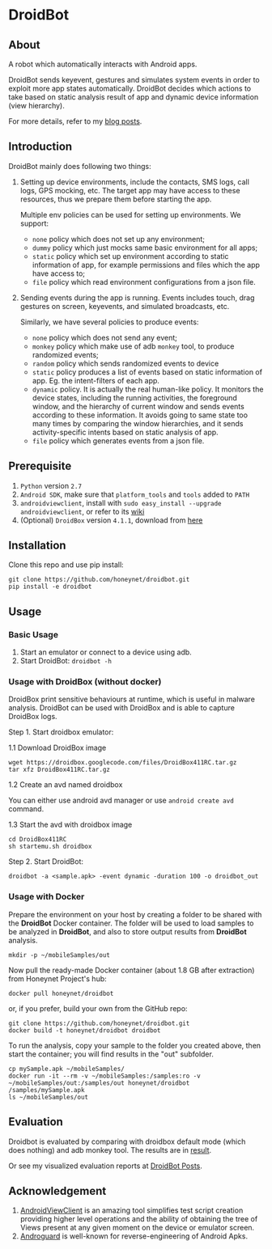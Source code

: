 # DroidBot

## About
A robot which automatically interacts with Android apps.

DroidBot sends keyevent, gestures and simulates system events 
in order to exploit more app states automatically.
DroidBot decides which actions to take based on static analysis result of app
and dynamic device information (view hierarchy).

For more details, refer to my [blog posts](http://honeynet.github.io/droidbot/).

## Introduction
DroidBot mainly does following two things:

1. Setting up device environments, include the contacts, SMS logs, 
call logs, GPS mocking, etc. The target app may have access to these resources, thus we 
prepare them before starting the app.

    Multiple env policies can be used for setting up environments. We support:

    + `none` policy which does not set up any environment;
    + `dummy` policy which just mocks same basic environment for all apps;
    + `static` policy which set up environment according to static information of app,
    for example permissions and files which the app have access to;
    + `file` policy which read environment configurations from a json file.

2. Sending events during the app is running. Events includes touch, drag gestures on screen, 
keyevents, and simulated broadcasts, etc.

    Similarly, we have several policies to produce events:
    
    + `none` policy which does not send any event;
    + `monkey` policy which make use of adb `monkey` tool, to produce randomized events;
    + `random` policy which sends randomized events to device
    + `static` policy produces a list of events based on static information of app. Eg. 
    the intent-filters of each app.
    + `dynamic` policy. It is actually the real human-like policy. It monitors the device 
    states, including the running activities, the foreground window, and the hierarchy of current 
    window and sends events according to these information.
    It avoids going to same state too many times by comparing the window hierarchies, and 
    it sends activity-specific intents based on static analysis of app.
    + `file` policy which generates events from a json file.

## Prerequisite

1. `Python` version `2.7`
2. `Android SDK`, make sure that `platform_tools` and `tools` added to `PATH`
3. `androidviewclient`, install with `sudo easy_install --upgrade androidviewclient`,
or refer to its [wiki](https://github.com/dtmilano/AndroidViewClient/wiki)
4. (Optional) `DroidBox` version `4.1.1`, 
download from [here](http://droidbox.googlecode.com/files/DroidBox411RC.tar.gz)

## Installation

Clone this repo and use pip install:

```shell
git clone https://github.com/honeynet/droidbot.git
pip install -e droidbot
```

## Usage

### Basic Usage

1. Start an emulator or connect to a device using adb.
2. Start DroidBot:
`droidbot -h`

### Usage with DroidBox (without docker)

DroidBox print sensitive behaviours at runtime, which is useful in malware analysis.
DroidBot can be used with DroidBox and is able to capture DroidBox logs.

Step 1. Start droidbox emulator:

1.1 Download DroidBox image
```
wget https://droidbox.googlecode.com/files/DroidBox411RC.tar.gz
tar xfz DroidBox411RC.tar.gz
```

1.2 Create an avd named droidbox

You can either use android avd manager or use `android create avd` command.

1.3 Start the avd with droidbox image
```
cd DroidBox411RC
sh startemu.sh droidbox
```

Step 2. Start DroidBot:
```
droidbot -a <sample.apk> -event dynamic -duration 100 -o droidbot_out
```

### Usage with Docker

Prepare the environment on your host by creating a folder to be shared with the **DroidBot** Docker container. The folder will be used to load samples to be analyzed in **DroidBot**, and also to store output results from **DroidBot** analysis.
```
mkdir -p ~/mobileSamples/out
```

Now pull the ready-made Docker container (about 1.8 GB after extraction) from Honeynet Project's hub:
```
docker pull honeynet/droidbot
```

or, if you prefer, build your own from the GitHub repo:
```
git clone https://github.com/honeynet/droidbot.git
docker build -t honeynet/droidbot droidbot
```

To run the analysis, copy your sample to the folder you created above, then start the container; you will find results in the "out" subfolder.
```
cp mySample.apk ~/mobileSamples/
docker run -it --rm -v ~/mobileSamples:/samples:ro -v ~/mobileSamples/out:/samples/out honeynet/droidbot /samples/mySample.apk
ls ~/mobileSamples/out
```

## Evaluation

Droidbot is evaluated by comparing with droidbox default mode (which does nothing) 
and adb monkey tool. The results are in [result](/evaluation_reports/README.md).

Or see my visualized evaluation reports at [DroidBot Posts](http://honeynet.github.io/droidbot/).

## Acknowledgement

1. [AndroidViewClient](https://github.com/dtmilano/AndroidViewClient) 
is an amazing tool simplifies test script creation providing higher level operations 
and the ability of obtaining the tree of Views present at any given moment on the device 
or emulator screen.
2. [Androguard](http://code.google.com/p/androguard/)
is well-known for reverse-engineering of Android Apks.
